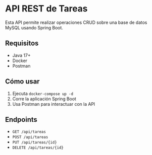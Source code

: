 # API REST de Tareas

Esta API permite realizar operaciones CRUD sobre una base de datos MySQL usando Spring Boot.

## Requisitos

- Java 17+
- Docker
- Postman

## Cómo usar

1. Ejecuta `docker-compose up -d`
2. Corre la aplicación Spring Boot
3. Usa Postman para interactuar con la API

## Endpoints

- `GET /api/tareas`
- `POST /api/tareas`
- `PUT /api/tareas/{id}`
- `DELETE /api/tareas/{id}`
